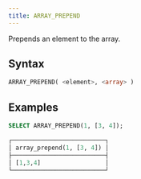 ```yaml
---
title: ARRAY_PREPEND
---
```


Prepends an element to the array.

## Syntax

```sql
ARRAY_PREPEND( <element>, <array> )
```

## Examples

```sql
SELECT ARRAY_PREPEND(1, [3, 4]);

┌──────────────────────────┐
│ array_prepend(1, [3, 4]) │
├──────────────────────────┤
│ [1,3,4]                  │
└──────────────────────────┘
```
